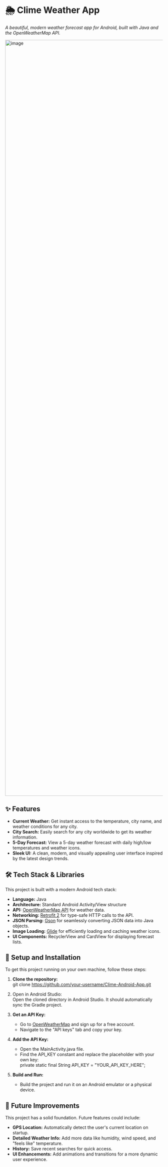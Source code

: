 # **🌦️ Clime Weather App**

*A beautiful, modern weather forecast app for Android, built with Java and the OpenWeatherMap API.*

<img width="1080" height="2412" alt="image" src="https://github.com/user-attachments/assets/3c38804c-538d-48a9-a990-e371f9c45048" />


## **✨ Features**

* **Current Weather:** Get instant access to the temperature, city name, and weather conditions for any city.  
* **City Search:** Easily search for any city worldwide to get its weather information.  
* **5-Day Forecast:** View a 5-day weather forecast with daily high/low temperatures and weather icons.  
* **Sleek UI:** A clean, modern, and visually appealing user interface inspired by the latest design trends.

## **🛠️ Tech Stack & Libraries**

This project is built with a modern Android tech stack:

* **Language:** Java  
* **Architecture:** Standard Android Activity/View structure  
* **API:** [OpenWeatherMap API](https://openweathermap.org/api) for weather data.  
* **Networking:** [Retrofit 2](https://square.github.io/retrofit/) for type-safe HTTP calls to the API.  
* **JSON Parsing:** [Gson](https://github.com/google/gson) for seamlessly converting JSON data into Java objects.  
* **Image Loading:** [Glide](https://github.com/bumptech/glide) for efficiently loading and caching weather icons.  
* **UI Components:** RecyclerView and CardView for displaying forecast lists.

## **🚀 Setup and Installation**

To get this project running on your own machine, follow these steps:

1. **Clone the repository:**  
   git clone https://github.com/your-username/Clime-Android-App.git

2. Open in Android Studio:  
   Open the cloned directory in Android Studio. It should automatically sync the Gradle project.  
3. **Get an API Key:**  
   * Go to [OpenWeatherMap](https://openweathermap.org/) and sign up for a free account.  
   * Navigate to the "API keys" tab and copy your key.  
4. **Add the API Key:**  
   * Open the MainActivity.java file.  
   * Find the API\_KEY constant and replace the placeholder with your own key:  
     private static final String API\_KEY \= "YOUR\_API\_KEY\_HERE";

5. **Build and Run:**  
   * Build the project and run it on an Android emulator or a physical device.

## **🔮 Future Improvements**

This project has a solid foundation. Future features could include:

*  **GPS Location:** Automatically detect the user's current location on startup.  
*  **Detailed Weather Info:** Add more data like humidity, wind speed, and "feels like" temperature.  
*  **History:** Save recent searches for quick access.  
*  **UI Enhancements:** Add animations and transitions for a more dynamic user experience.
